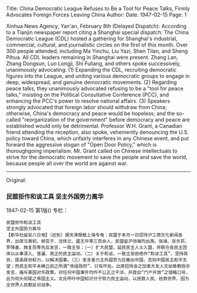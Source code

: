 Title: China Democratic League Refuses to Be a Tool for Peace Talks, Firmly Advocates Foreign Forces Leaving China
Author:
Date: 1947-02-15
Page: 1

Xinhua News Agency, Yan'an, February 8th (Delayed Dispatch): According to a Tianjin newspaper report citing a Shanghai special dispatch: The China Democratic League (CDL) hosted a gathering for Shanghai's industrial, commercial, cultural, and journalistic circles on the first of this month. Over 300 people attended, including Ma Yinchu, Liu Yazi, Shen Tilan, and Sheng Pihua. All CDL leaders remaining in Shanghai were present. Zhang Lan, Zhang Dongsun, Luo Longji, Shi Fuliang, and others spoke successively, unanimously advocating: (1) Expanding the CDL, recruiting democratic figures into the League, and uniting various democratic groups to engage in deep, widespread, and genuine democratic movements. (2) Regarding peace talks, they unanimously advocated refusing to be a "tool for peace talks," insisting on the Political Consultative Conference (PCC), and enhancing the PCC's power to resolve national affairs. (3) Speakers strongly advocated that foreign labor should withdraw from China; otherwise, China's democracy and peace would be hopeless; and the so-called "reorganization of the government" before democracy and peace are established would only be detrimental. Professor W.H. Grant, a Canadian friend attending the reception, also spoke, vehemently denouncing the U.S. policy toward China, which unfairly interferes in any Chinese event, and put forward the aggressive slogan of "Open Door Policy," which is thoroughgoing imperialism. Mr. Grant called on Chinese intellectuals to strive for the democratic movement to save the people and save the world, because people all over the world are against war.



<hr /> 

Original: 


### 民盟拒作和谈工具  坚主外国势力离华

1947-02-15
第1版()
专栏：

    民盟拒作和谈工具
    坚主外国势力离华
    【新华社延安八日电】（迟到）据天津报载上海专电：民盟于本月一日招待沪工商文化新闻各界，出席马寅初、柳亚子、沈体兰、盛丕华等三百余人，民盟留沪领袖均出席。张澜、张东荪、罗降基、施复亮等先后发言，一致主张：（一）扩大民盟，延揽民主人士入盟，并联合各民主团体以从事深入、普遍、真正的民主运动。（二）关于和谈，一致主张拒绝作“和谈工具”，坚持政协，提高政协权力，以解决国事。（三）发言者力主外国劳力应撤出中国，否则中国民主和平无望；而民主和平未确立前之所谓“改组政府”，只有坏处。出席招待会之加拿大友人文幼章教授亦发言，痛斥美国对华政策，对任何中国事件均作不公正之干涉，并提出“门户开放”之侵略口号，此为彻头彻尾之帝国主义。文氏呼吁中国知识分子努力民主运动，以拯救人民、拯救世界，因为全世界人民都反对战争。
